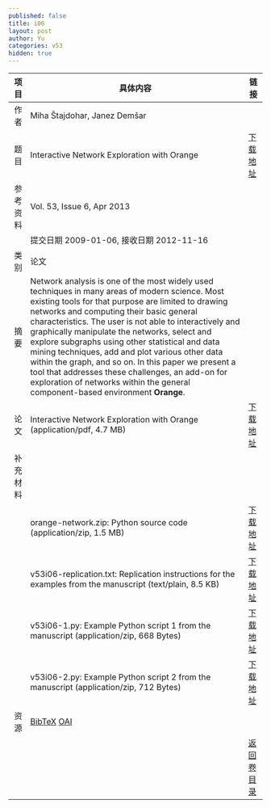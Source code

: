 ```yaml
---
published: false
title: i06
layout: post
author: Yu
categories: v53
hidden: true
---
```


| 项目 | 具体内容 | 链接 |
|---:|---|---|
| 作者 | Miha Štajdohar, Janez Demšar| |
| 题目 |Interactive Network Exploration with Orange | [下载地址](http://www.jstatsoft.org/v53/i06/paper) |
| 参考资料 |Vol. 53, Issue 6, Apr 2013 | |
| | 提交日期 2009-01-06, 接收日期 2012-11-16| | 
| 类别 | 论文| |
| 摘要 | Network analysis is one of the most widely used techniques in many areas of modern science. Most existing tools for that purpose are limited to drawing networks and computing their basic general characteristics. The user is not able to interactively and graphically manipulate the networks, select and explore subgraphs using other statistical and data mining techniques, add and plot various other data within the graph, and so on. In this paper we present a tool that addresses these challenges, an add-on for exploration of networks within the general component-based environment <b>Orange</b>.| |
| 论文 | Interactive Network Exploration with Orange  (application/pdf, 4.7 MB)| [下载地址](http://www.jstatsoft.org/v53/i06/paper) |
| 补充材料 | | |
| |orange-network.zip: Python source code  (application/zip, 1.5 MB)|  [下载地址](http://www.jstatsoft.org/v53/i06/supp/1) |
| |v53i06-replication.txt: Replication instructions for the examples from the manuscript  (text/plain, 8.5 KB)|  [下载地址](http://www.jstatsoft.org/v53/i06/supp/2) |
| |v53i06-1.py: Example Python script 1 from the manuscript  (application/zip, 668 Bytes)|  [下载地址](http://www.jstatsoft.org/v53/i06/supp/3) |
| |v53i06-2.py: Example Python script 2 from the manuscript  (application/zip, 712 Bytes)|  [下载地址](http://www.jstatsoft.org/v53/i06/supp/4) |
| 资源 | [BibTeX](http://www.jstatsoft.org/v53/i06/bibtex) [OAI](http://www.jstatsoft.org/oai?verb=GetRecord&identifier=oai.jstatsoft/v53/i06&prefix=oai_dc)| |
| |  | [返回卷目录]({{site.baseurl}}/volume/v53.html) |